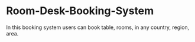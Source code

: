 # Room-Desk-Booking-System
In this booking system users can book table, rooms, in any country, region, area. 
